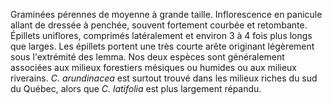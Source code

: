 
Graminées pérennes de moyenne à grande taille. Inflorescence en panicule allant de dressée à penchée, souvent fortement courbée et retombante. Épillets uniflores, comprimés latéralement et environ 3 à 4 fois plus longs que larges. Les épillets portent une très courte arête originant légèrement sous l'extrémité des lemma. Nos deux espèces sont généralement associées aux milieux forestiers mésiques ou humides ou aux milieux riverains. _C. arundinacea_ est surtout trouvé dans les milieux riches du sud du Québec, alors que _C. latifolia_ est plus largement répandu.
